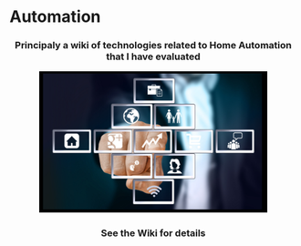 # Automation

<div align="center">
     <h3>Principaly a wiki of technologies related to Home Automation that I have evaluated</h3>
     <a href="https://github.com/johnosbb/Automation/wiki">
         <img alt="Automation" src="https://github.com/johnosbb/Automation/blob/master/Automatioin.jpg"
         width=400">
      </a>
      <h3>See the Wiki for details</h3>
</div>
                   




